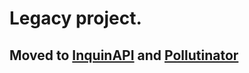 # Legacy project.
## Moved to [InquinAPI](https://github.com/IMBeniamin/inquinapi) and [Pollutinator](https://github.com/IMBeniamin/pollutinator)
